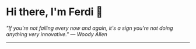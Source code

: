 <h1>Hi there, I'm Ferdi 👋</h1>

<p><em>
  "If you're not failing every now and again, it's a sign you're not doing anything very innovative." — Woody Allen
</em></p>

---
